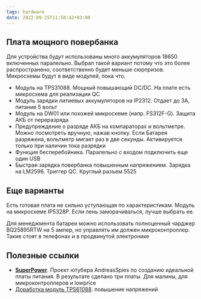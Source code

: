 ```yaml
---
tags: hardware
date: 2022-09-25T11:58:42+03:00
---
```


## Плата мощного повербанка
Для устройства будут использованы много аккумуляторов 18650 включенных паралельно. Выбрал такой вариант потому что это более распространено, соответственно будет меньше сюрпризов. Микросхемы будут в виде модулей, пока что.


- Модуль на TPS31088. Мощный повышающий DC/DC. На плате есть микросхема для реализации QC
- Модуль зарядки литиевых аккумуляторов на IP2312. Отдает до 3А, питание 5 вольт
- Модуль на DW01 или похожей микросхеме (напр. FS312F-G). Защита АКБ от переразряда
- Предупреждение о разряде АКБ на компараторах и вольтметре. Можно посмотреть вручную, нажав кнопку. Если Батарея разряжена, вольтметр мигает раз в две секунды. Активируется только при наличии тока разрядки
- Функция бесперебойника. Паралельно с входом подключить еще один USB
- Быстрая зарядка повербанка повышенным напряжением. Зарядка на LM2596. Триггер QC. Круглый разъем 5525


## Еще варианты
Есть готовая плата не сильно уступающая по характеристикам. Модуль на микросхеме IP5328P. Если лень заморачиваться, лучше выбрать ее.

Для менеджмента батареи можно использовать полноценный чарджер BQ25895RTW на 5 ампер, но управлять им должен микроконтроллер. Такие стоят в телефонах и в продвинутой электронике


## Полезные ссылки
- [**SuperPower**](https://github.com/SensorsIot/SuperPower). Проект ютубера AndreasSpies по созданию идеальной платы питания. В результате сделано три платы. Для малины, для микроконтроллеров и lowprice
- [Доработка модуль TPS61088](https://youtu.be/UtS0hpmpKGs?t=86). повышение напряжений
